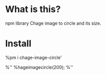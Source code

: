 # What is this?

npm library
Chage image to circle and its size.

# Install

%pm i chage-image-circle'


%''
%hageimagecircle(200);
%''
